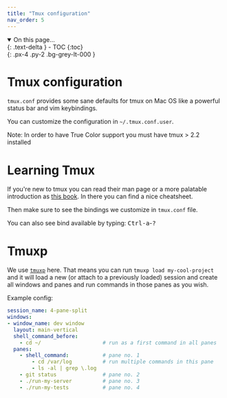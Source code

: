 ```yaml
---
title: "Tmux configuration"
nav_order: 5
---
```


<details open markdown="block">
  <summary>
    On this page...
  </summary>
  {: .text-delta }
- TOC
{:toc}
</details>
{: .px-4 .py-2 .bg-grey-lt-000 }

# Tmux configuration

`tmux.conf` provides some sane defaults for tmux on Mac OS like a powerful status bar and vim keybindings.

You can customize the configuration in `~/.tmux.conf.user`.

Note: In order to have True Color support you must have tmux > 2.2 installed

# Learning Tmux

If you're new to tmux you can read their man page or a more palatable introduction as [this book](https://leanpub.com/the-tao-of-tmux/read). In there you can find a nice cheatsheet.

Then make sure to see the bindings we customize in `tmux.conf` file.

You can also see bind available by typing: <kbd>Ctrl-a</kbd>-<kbd>?</kbd>

# Tmuxp

We use [`tmuxp`](https://github.com/tony/tmuxp) here. That means you can run `tmuxp load my-cool-project` and it will load a new (or attach to a previously loaded) session and create all windows and panes and run commands in those panes as you wish.

Example config:

```yaml
session_name: 4-pane-split
windows:
- window_name: dev window
  layout: main-vertical
  shell_command_before:
    - cd ~/                    # run as a first command in all panes
  panes:
    - shell_command:           # pane no. 1
        - cd /var/log          # run multiple commands in this pane
        - ls -al | grep \.log
    - git status               # pane no. 2
    - ./run-my-server          # pane no. 3
    - ./run-my-tests           # pane no. 4
```
